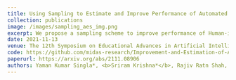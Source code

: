 ```yaml
---
title: Using Sampling to Estimate and Improve Performance of Automated Scoring Systems with Guarantees
collection: publications
image: /images/sampling_aes_img.png
excerpt: We propose a sampling scheme to improve performance of Human-in-the-loop Automated Scoring Systems.
date: 2021-11-13
venue: The 12th Symposium on Educational Advances in Artificial Intelligence (EAAI-AAAI22)
code: https://github.com/midas-research/Improvement-and-Estimation-of-Automated-Scoring-Systems-Performance-with-Guarantees
paperurl: https://arxiv.org/abs/2111.08906
authors: Yaman Kumar Singla*, <b>Sriram Krishna*</b>, Rajiv Ratn Shah, & Changyou Chen
---
```


